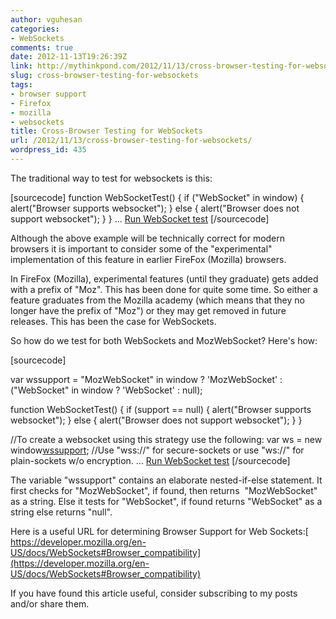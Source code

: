 ```yaml
---
author: vguhesan
categories:
- WebSockets
comments: true
date: 2012-11-13T19:26:39Z
link: http://mythinkpond.com/2012/11/13/cross-browser-testing-for-websockets/
slug: cross-browser-testing-for-websockets
tags:
- browser support
- Firefox
- mozilla
- websockets
title: Cross-Browser Testing for WebSockets
url: /2012/11/13/cross-browser-testing-for-websockets/
wordpress_id: 435
---
```


The traditional way to test for websockets is this:

[sourcecode]
function WebSocketTest()
{
  if ("WebSocket" in window)
  {
     alert("Browser supports websocket");
  }
  else
  {
     alert("Browser does not support websocket");
  }
}
...
[Run WebSocket test](WebSocketTest()")
[/sourcecode]

Although the above example will be technically correct for modern browsers it is important to consider some of the "experimental" implementation of this feature in earlier FireFox (Mozilla) browsers.

In FireFox (Mozilla), experimental features (until they graduate) gets added with a prefix of "Moz". This has been done for quite some time. So either a feature graduates from the Mozilla academy (which means that they no longer have the prefix of "Moz") or they may get removed in future releases. This has been the case for WebSockets.

So how do we test for both WebSockets and MozWebSocket? Here's how:

[sourcecode]

var wssupport = "MozWebSocket" in window ? 'MozWebSocket' : ("WebSocket" in window ? 'WebSocket' : null);

function WebSocketTest()
{
  if (support == null)
  {
     alert("Browser supports websocket");
  }
  else
  {
     alert("Browser does not support websocket");
  }
}

//To create a websocket using this strategy use the following:
var ws = new window[wssupport]("wss://your-domain/path");
//Use "wss://" for secure-sockets or use "ws://" for plain-sockets w/o encryption.
...
[Run WebSocket test](WebSocketTest()")
[/sourcecode]

The variable "wssupport" contains an elaborate nested-if-else statement. It first checks for "MozWebSocket", if found, then returns  "MozWebSocket" as a string. Else it tests for "WebSocket", if found returns "WebSocket" as a string else returns "null".

Here is a useful URL for determining Browser Support for Web Sockets:[
https://developer.mozilla.org/en-US/docs/WebSockets#Browser_compatibility](https://developer.mozilla.org/en-US/docs/WebSockets#Browser_compatibility)

If you have found this article useful, consider subscribing to my posts and/or share them.
